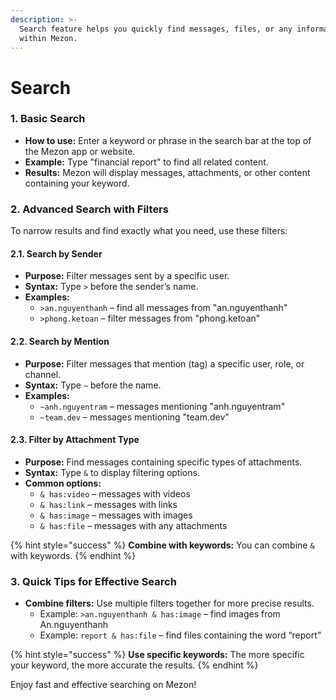 ```yaml
---
description: >-
  Search feature helps you quickly find messages, files, or any information
  within Mezon.
---
```


# Search

### **1. Basic Search**

* **How to use:** Enter a keyword or phrase in the search bar at the top of the Mezon app or website.
* **Example:** Type "financial report" to find all related content.
* **Results:** Mezon will display messages, attachments, or other content containing your keyword.

### **2. Advanced Search with Filters**

To narrow results and find exactly what you need, use these filters:

#### **2.1. Search by Sender**

* **Purpose:** Filter messages sent by a specific user.
* **Syntax:** Type `>` before the sender’s name.
* **Examples:**
  * `>an.nguyenthanh` – find all messages from "an.nguyenthanh"
  * `>phong.ketoan` – filter messages from "phong.ketoan"

#### **2.2. Search by Mention**

* **Purpose:** Filter messages that mention (tag) a specific user, role, or channel.
* **Syntax:** Type `~` before the name.
* **Examples:**
  * `~anh.nguyentram` – messages mentioning "anh.nguyentram"
  * `~team.dev` – messages mentioning "team.dev"

#### **2.3. Filter by Attachment Type**

* **Purpose:** Find messages containing specific types of attachments.
* **Syntax:** Type `&` to display filtering options.
* **Common options:**
  * `& has:video` – messages with videos
  * `& has:link` – messages with links
  * `& has:image` – messages with images
  * `& has:file` – messages with any attachments

{% hint style="success" %}
**Combine with keywords:** You can combine `&` with keywords.
{% endhint %}

### **3. Quick Tips for Effective Search**

* **Combine filters:** Use multiple filters together for more precise results.
  * Example: `>an.nguyenthanh & has:image` – find images from An.nguyenthanh
  * Example: `report & has:file` – find files containing the word “report”

{% hint style="success" %}
**Use specific keywords:** The more specific your keyword, the more accurate the results.
{% endhint %}

Enjoy fast and effective searching on Mezon!
